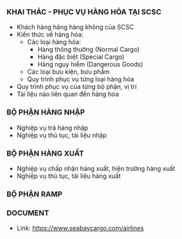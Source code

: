 ### KHAI THÁC - PHỤC VỤ HÀNG HÓA TẠI SCSC

- Khách hàng hãng hàng không của SCSC
- Kiến thức về hàng hóa:
  - Các loại hàng hóa:
    - Hàng thông thường (Normal Cargo)
    - Hàng đặc biệt (Special Cargo)
    - Hàng nguy hiểm (Dangerous Goods)
  - Các loại bưu kiện, bưu phẩm
  - Quy trình phục vụ từng loại hàng hóa
- Quy trình phục vụ của từng bộ phận, vị trí
- Tài liệu nào liên quan đến hàng hóa

### BỘ PHẬN HÀNG NHẬP

- Nghiệp vụ trả hàng nhập
- Nghiệp vụ thủ tục, tài liệu nhập

### BỘ PHẬN HÀNG XUẤT

- Nghiệp vụ chấp nhận hàng xuất, hiện trường hàng xuất
- Nghiệp vụ thủ tục, tài liệu hàng xuất

### BỘ PHẬN RAMP

### DOCUMENT

- Link: https://www.seabaycargo.com/airlines
